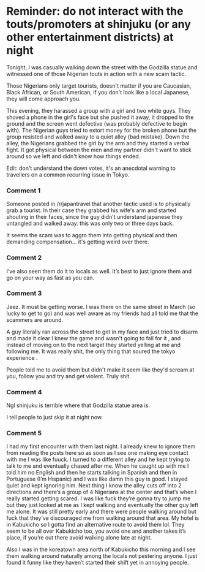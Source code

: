 # Reminder: do not interact with the touts/promoters at shinjuku (or any other entertainment districts) at night

Tonight, I was casually walking down the street with the Godzilla statue and witnessed one of those Nigerian touts in action with a new scam tactic.

Those Nigerians only target tourists, doesn't matter if you are Caucasian, Black African, or South American, if you don't look like a local Japanese, they will come approach you. 

This evening, they harassed a group with a girl and two white guys. They shoved a phone in the girl's face but she pushed it away, it dropped to the ground and the screen went defective (was probably defective to begin with). The Nigerian guys tried to extort money for the broken phone but the group resisted and walked away to a quiet alley (bad mistake). Down the alley, the Nigerians grabbed the girl by the arm and they started a verbal fight. It got physical between the men and my partner didn't want to stick around so we left and didn't know how things ended.

Edit: don't understand the down votes, it's an anecdotal warning to travellers on a common recurring issue in Tokyo.

### Comment 1

Someone posted in /r/japantravel that another tactic used is to physically grab a tourist. In their case they grabbed his wife's arm and started shouting in their faces, since the guy didn't understand japanese they untangled and walked away. this was only two or three days back.


It seems the scam was to aggro them into getting physical and then demanding compensation... it's getting weird over there.

### Comment 2

I’ve also seen them do it to locals as well. It’s best to just ignore them and go on your way as fast as you can.

### Comment 3

Jeez. It must be getting worse. I was there on the same street in March (so lucky to get to go) and was well aware as my friends had all told me that the scammers are around.

A guy literally ran across the street to get in my face and just tried to disarm and made it clear I knew the game and wasn't going to fall for it , and instead of moving on to the next target they started yelling at me and following me. It was really shit, the only thing that soured the tokyo experience .

People told me to avoid them but didn't make it seem like they'd scream at you, follow you and try and get violent. Truly shit.

### Comment 4

Ngl shinjuku is terrible where that Godzilla statue area is.

 I tell people to just skip it at night now.

### Comment 5

I had my first encounter with them last night. I already knew to ignore them from reading the posts here so as soon as I see one making eye contact with me I was like fuuck. I turned to a different alley and he kept trying to talk to me and eventually chased after me. When he caught up with me I told him no English and then he starts talking in Spanish and then in Portuguese (I’m Hispanic) and I was like damn this guy is good. I stayed quiet and kept ignoring him. Next thing I know the alley cuts off into 2 directions and there’s a group of 4 Nigerians at the center and that’s when I really started getting scared. I was like fuck they’re gonna try to jump me but they just looked at me as I kept walking and eventually the other guy left me alone. It was still pretty early and there were people walking around but fuck that they’ve discouraged me from walking around that area. My hotel is in Kabukicho so I gotta find an alternative route to avoid them lol. They seem to be all over Kabukicho too, you avoid one and another takes it’s place, if you’re out there avoid walking alone late at night.

Also I was in the koreatown area north of Kabukicho this morning and I see them walking around naturally among the locals not pestering anyone. I just found it funny like they haven’t started their shift yet in annoying people.

